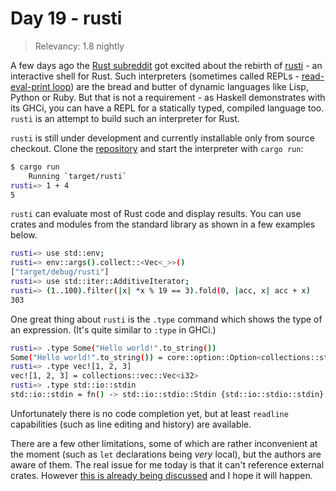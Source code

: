 # Day 19 - rusti

> Relevancy: 1.8 nightly

A few days ago the [Rust subreddit](http://www.reddit.com/r/rust/comments/2phjon/rusti_reborn_my_unofficial_workinprogress_rust/) got excited about the rebirth of [rusti](https://github.com/murarth/rusti) - an interactive shell for Rust. Such interpreters (sometimes called REPLs - [read-eval-print loop](http://en.wikipedia.org/wiki/Read%E2%80%93eval%E2%80%93print_loop)) are the bread and butter of dynamic languages like Lisp, Python or Ruby. But that is not a requirement - as Haskell demonstrates with its GHCi, you can have a REPL for a statically typed, compiled language too. `rusti` is an attempt to build such an interpreter for Rust.

`rusti` is still under development and currently installable only from source checkout. Clone the [repository](https://github.com/murarth/rusti) and start the interpreter with `cargo run`:

```sh
$ cargo run
    Running `target/rusti`
rusti=> 1 + 4
5
```

`rusti` can evaluate most of Rust code and display results. You can use crates and modules from the standard library as shown in a few examples below.

```sh
rusti=> use std::env;
rusti=> env::args().collect::<Vec<_>>()
["target/debug/rusti"]
rusti=> use std::iter::AdditiveIterator;
rusti=> (1..100).filter(|x| *x % 19 == 3).fold(0, |acc, x| acc + x)
303
```

One great thing about `rusti` is the `.type` command which shows the type of an expression. (It's quite similar to `:type` in GHCi.)

```sh
rusti=> .type Some("Hello world!".to_string())
Some("Hello world!".to_string()) = core::option::Option<collections::string::String>
rusti=> .type vec![1, 2, 3]
vec![1, 2, 3] = collections::vec::Vec<i32>
rusti=> .type std::io::stdin
std::io::stdin = fn() -> std::io::stdio::Stdin {std::io::stdio::stdin}
```

Unfortunately there is no code completion yet, but at least `readline` capabilities (such as line editing and history) are available.

There are a few other limitations, some of which are rather inconvenient at the moment (such as `let` declarations being *very* local), but the authors are aware of them. The real issue for me today is that it can't reference external crates. However [this is already being discussed](https://github.com/murarth/rusti/issues/2) and I hope it will happen.
